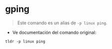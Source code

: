 # gping

> Este comando es un alias de `-p linux ping`.

- Ve documentación del comando original:

`tldr -p linux ping`
